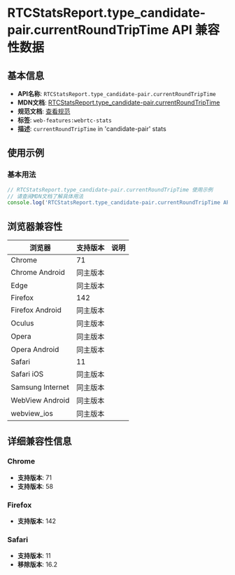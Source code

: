 # RTCStatsReport.type_candidate-pair.currentRoundTripTime API 兼容性数据

## 基本信息

- **API名称**: `RTCStatsReport.type_candidate-pair.currentRoundTripTime`
- **MDN文档**: [RTCStatsReport.type_candidate-pair.currentRoundTripTime](https://developer.mozilla.org/docs/Web/API/RTCIceCandidatePairStats/currentRoundTripTime)
- **规范文档**: [查看规范](https://w3c.github.io/webrtc-stats/#dom-rtcicecandidatepairstats-currentroundtriptime)
- **标签**: `web-features:webrtc-stats`
- **描述**: `currentRoundTripTime` in 'candidate-pair' stats

## 使用示例

### 基本用法

```javascript
// RTCStatsReport.type_candidate-pair.currentRoundTripTime 使用示例
// 请查阅MDN文档了解具体用法
console.log('RTCStatsReport.type_candidate-pair.currentRoundTripTime API');
```

## 浏览器兼容性

| 浏览器 | 支持版本 | 说明 |
|--------|----------|------|
| Chrome | 71 |  |
| Chrome Android | 同主版本 |  |
| Edge | 同主版本 |  |
| Firefox | 142 |  |
| Firefox Android | 同主版本 |  |
| Oculus | 同主版本 |  |
| Opera | 同主版本 |  |
| Opera Android | 同主版本 |  |
| Safari | 11 |  |
| Safari iOS | 同主版本 |  |
| Samsung Internet | 同主版本 |  |
| WebView Android | 同主版本 |  |
| webview_ios | 同主版本 |  |

## 详细兼容性信息

### Chrome

- **支持版本**: 71
- **支持版本**: 58

### Firefox

- **支持版本**: 142

### Safari

- **支持版本**: 11
- **移除版本**: 16.2

